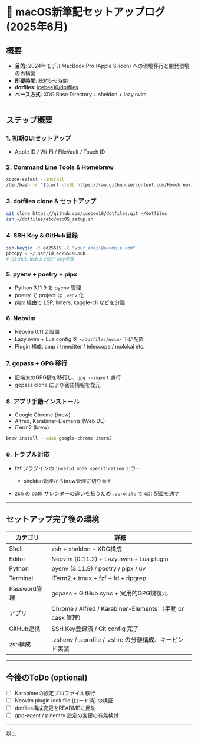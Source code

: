 # 📘 macOS新筆記セットアップログ (2025年6月)

## 概要

* **目的**: 2024年モデルMacBook Pro (Apple Silicon) への環境移行と開発環境の再構築
* **所要時間**: 総約5-6時間
* **dotfiles**: [icebee16/dotfiles](https://github.com/icebee16/dotfiles)
* **ベース方式**: XDG Base Directory + sheldon + lazy.nvim

---

## ステップ概要

### 1. 初期GUIセットアップ

* Apple ID / Wi-Fi / FileVault / Touch ID

### 2. Command Line Tools & Homebrew

```bash
xcode-select --install
/bin/bash -c "$(curl -fsSL https://raw.githubusercontent.com/Homebrew/install/HEAD/install.sh)"
```

### 3. dotfiles clone & セットアップ

```bash
git clone https://github.com/icebee16/dotfiles.git ~/dotfiles
zsh ~/dotfiles/etc/macOS_setup.sh
```

### 4. SSH Key & GitHub登録

```bash
ssh-keygen -t ed25519 -C "your_email@example.com"
pbcopy < ~/.ssh/id_ed25519.pub
# GitHub Web上でSSH key登録
```

### 5. pyenv + poetry + pipx

* Python 3.11.9 を pyenv 管理
* poetry で project は `.venv` 化
* pipx 経由で LSP, linters, kaggle-cli などを分離

### 6. Neovim

* Neovim 0.11.2 設置
* Lazy.nvim + Lua config を `~/dotfiles/nvim/` 下に配置
* Plugin 構成: cmp / treesitter / telescope / molokai etc.

### 7. gopass + GPG 移行

* 旧端末のGPG鍵を移行し、`gpg --import` 実行
* gopass clone により密語情報を復元

### 8. アプリ手動インストール

* Google Chrome (brew)
* Alfred, Karabiner-Elements (Web DL)
* iTerm2 (brew)

```bash
brew install --cask google-chrome iterm2
```

### 9. トラブル対応

* fzf プラグインの `invalid mode specification` エラー

  * sheldon管理からbrew管理に切り替え
* zsh の path サレンダーの違いを扱うため `.zprofile` で opt 配置を通す

---

## セットアップ完了後の環境

| カテゴリ       | 詳細                                                   |
| ---------- | ---------------------------------------------------- |
| Shell      | zsh + sheldon + XDG構成                                |
| Editor     | Neovim (0.11.2) + Lazy.nvim + Lua plugin             |
| Python     | pyenv (3.11.9) / poetry / pipx / uv                  |
| Terminal   | iTerm2 + tmux + fzf + fd + ripgrep                   |
| Password管理 | gopass + GitHub sync + 実用的GPG鍵復元                     |
| アプリ        | Chrome / Alfred / Karabiner-Elements （手動 or cask 管理） |
| GitHub連携   | SSH Key登録済 / Git config 完了                           |
| zsh構成      | .zshenv / .zprofile / .zshrc の分離構成、キービンド実装           |

---

## 今後のToDo (optional)

* [ ] Karabinerの設定プロファイル移行
* [ ] Neovim plugin lock file (ロード済) の検証
* [ ] dotfiles構成変更をREADMEに反映
* [ ] gpg-agent / pinentry 設定の変更の有無検討

---

以上
